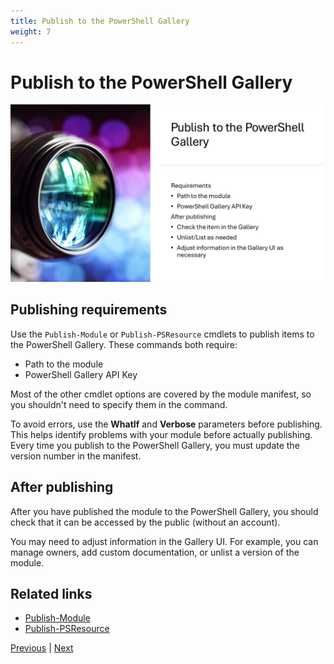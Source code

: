 ```yaml
---
title: Publish to the PowerShell Gallery
weight: 7
---
```


# Publish to the PowerShell Gallery

![Publish to the PowerShell Gallery][05]

## Publishing requirements

Use the `Publish-Module` or `Publish-PSResource` cmdlets to publish items to the PowerShell Gallery.
These commands both require:

- Path to the module
- PowerShell Gallery API Key

Most of the other cmdlet options are covered by the module manifest, so you shouldn't need to
specify them in the command.

To avoid errors, use the **WhatIf** and **Verbose** parameters before publishing. This helps
identify problems with your module before actually publishing. Every time you publish to the
PowerShell Gallery, you must update the version number in the manifest.

## After publishing

After you have published the module to the PowerShell Gallery, you should check that it can be
accessed by the public (without an account).

You may need to adjust information in the Gallery UI. For example, you can manage owners, add custom
documentation, or unlist a version of the module.

## Related links

- [Publish-Module][04]
- [Publish-PSResource][03]

[Previous][01] | [Next][02]

<!-- link references -->
[01]: ../slide6
[02]: ../slide8
[03]: https://learn.microsoft.com/powershell/module/microsoft.powershell.psresourceget/publish-psresource
[04]: https://learn.microsoft.com/powershell/module/powershellget/publish-module
[05]: slide7.png
